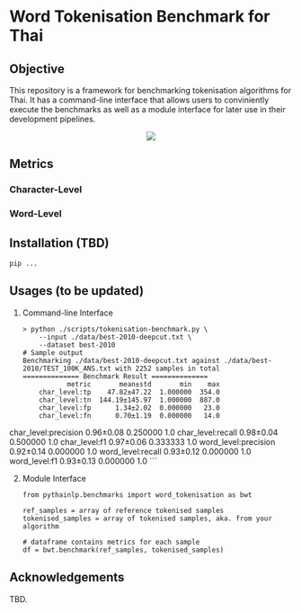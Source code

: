 # Word Tokenisation Benchmark for Thai

## Objective
This repository is a framework for benchmarking tokenisation algorithms for Thai. It has a command-line interface that allows users to conviniently execute the benchmarks as well as a module interface for later use in their development pipelines.

<div align="center">
    <img src="https://i.imgur.com/jVBOLa2.png"/>
</div>

## Metrics
### Character-Level
### Word-Level

## Installation (TBD)
```
pip ...
```

## Usages (to be updated)
1. Command-line Interface 
    ```
    > python ./scripts/tokenisation-benchmark.py \
        --input ./data/best-2010-deepcut.txt \
        --dataset best-2010
    # Sample output
    Benchmarking ./data/best-2010-deepcut.txt against ./data/best-2010/TEST_100K_ANS.txt with 2252 samples in total
    ============== Benchmark Result ==============
               metric       mean±std       min    max
        char_level:tp    47.82±47.22  1.000000  354.0
        char_level:tn  144.19±145.97  1.000000  887.0
        char_level:fp      1.34±2.02  0.000000   23.0
        char_level:fn      0.70±1.19  0.000000   14.0
 char_level:precision      0.96±0.08  0.250000    1.0
    char_level:recall      0.98±0.04  0.500000    1.0
        char_level:f1      0.97±0.06  0.333333    1.0
 word_level:precision      0.92±0.14  0.000000    1.0
    word_level:recall      0.93±0.12  0.000000    1.0
        word_level:f1      0.93±0.13  0.000000    1.0
    ```

2. Module Interface
    ```
    from pythainlp.benchmarks import word_tokenisation as bwt

    ref_samples = array of reference tokenised samples
    tokenised_samples = array of tokenised samples, aka. from your algorithm

    # dataframe contains metrics for each sample
    df = bwt.benchmark(ref_samples, tokenised_samples)
    ```

## Acknowledgements
TBD.